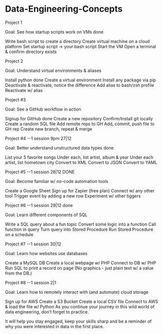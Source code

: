 # Data-Engineering-Concepts

Project 1

Goal: See how startup scripts work on VMs done

Write bash script to create a directory
Create virtual machine on a cloud platform
Set startup script -> your bash script
Start the VM
Open a terminal & confirm directory exists

Project 2 

Goal: Understand virtual environments & aliases

Install python done 
Create a virtual environment
Install any package via pip
Deactivate & reactivate, notice the difference
Add alias to bash/zsh profile
Reactivate w/ alias

Project #3 

Goal: See a GitHub workflow in action

Signup for GitHub done
Create a new repository
Confirm/Install git locally
Create a random SQL file
Add remote reps to GH
Add, commit, push file to GH rep
Create new branch, repeat & merge

Project #4 --1 session 9pm 27|12

Goal: Better understand unstructured data types done

List your 5 favorite songs
Under each, list artist, album & year
Under each artist, list hometown city
Convert to XML
Convert to JSON
Convert to YAML



Project #5 --1 session 28|12 DONE

Goal: Become familiar w/ no-code automation tools

Create a Google Sheet
Sign up for Zapier (free plan)
Connect w/ any other tool
Trigger event by adding a new row
Experiment w/ other tiggers

Project #6 --1 session 29|12 done

Goal: Learn different components of SQL

Write a SQL query about a fun topic
Convert some logic into a function
Call function in query
Turn query into Stored Procedure
Run Stored Procedure on a schedule

Project #7 --1 session 30|12

Goal: Learn how websites use databases

Create a MySQL DB
Create a local webpage w/ PHP
Connect to DB w/ PHP
Run SQL to print a record on page
(No graphics - just plain text w/ a value from the DB.)

Project #8 --1 session 2|1

Goal: Learn how to remotely interact with (and automate) cloud storage

Sign up for AWS
Create a S3 Bucket
Create a local CSV file
Connect to AWS & load the file w/ Python
As you continue your journey in this wild world of data engineering, don’t forget to practice.

It will help you stay engaged, keep your skills sharp and be a reminder of why you were interested in data in the first place.
